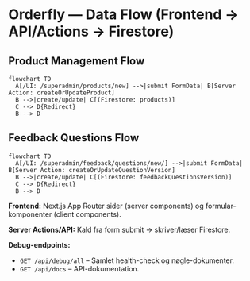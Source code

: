 # Orderfly — Data Flow (Frontend → API/Actions → Firestore)

## Product Management Flow
```mermaid
flowchart TD
  A[/UI: /superadmin/products/new] -->|submit FormData| B[Server Action: createOrUpdateProduct]
  B -->|create/update| C[(Firestore: products)]
  C --> D{Redirect}
  B --> D
```

## Feedback Questions Flow
```mermaid
flowchart TD
  A[/UI: /superadmin/feedback/questions/new/] -->|submit FormData| B[Server Action: createOrUpdateQuestionVersion]
  B -->|create/update| C[(Firestore: feedbackQuestionsVersion)]
  C --> D{Redirect}
  B --> D
```

**Frontend:** Next.js App Router sider (server components) og formular-komponenter (client components).

**Server Actions/API:** Kald fra form submit → skriver/læser Firestore.

**Debug-endpoints:**
- `GET /api/debug/all` – Samlet health-check og nøgle-dokumenter.
- `GET /api/docs` – API-dokumentation.
